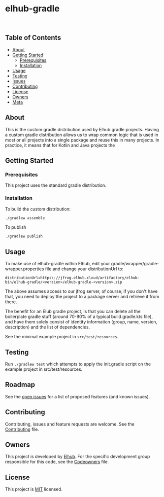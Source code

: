 # elhub-gradle

[<img src="https://img.shields.io/badge/repo-github-blue" alt=""/>](https://github.com/elhub/common-elhub-gradle)
[<img src="https://img.shields.io/badge/issues-jira-orange" alt=""/>](https://jira.elhub.cloud/issues/?jql=project%20%3D%20%22Team%20Dev%22%20AND%20component%20%3D%20common-elhub-gradle%20AND%20status%20!%3D%20Done)
[<img src="https://teamcity.elhub.cloud/app/rest/builds/buildType:(id:Common_CommonElhubGradle_AutoRelease)/statusIcon" alt=""/>](https://teamcity.elhub.cloud/project/Common_CommonElhubGradle?mode=builds#all-projects)
[<img src="https://sonar.elhub.cloud/api/project_badges/measure?project=no.elhub.common%3Acommon-elhub-gradle&metric=alert_status" alt=""/>](https://sonar.elhub.cloud/dashboard?id=no.elhub.common%3Acommon-elhub-gradle)
[<img src="https://sonar.elhub.cloud/api/project_badges/measure?project=no.elhub.common%3Acommon-elhub-gradle&metric=ncloc" alt=""/>](https://sonar.elhub.cloud/dashboard?id=no.elhub.common%3Acommon-elhub-gradle)
[<img src="https://sonar.elhub.cloud/api/project_badges/measure?project=no.elhub.common%3Acommon-elhub-gradle&metric=bugs" alt=""/>](https://sonar.elhub.cloud/dashboard?id=no.elhub.common%3Acommon-elhub-gradle)
[<img src="https://sonar.elhub.cloud/api/project_badges/measure?project=no.elhub.common%3Acommon-elhub-gradle&metric=vulnerabilities" alt=""/>](https://sonar.elhub.cloud/dashboard?id=no.elhub.common%3Acommon-elhub-gradle)
[<img src="https://sonar.elhub.cloud/api/project_badges/measure?project=no.elhub.common%3Acommon-elhub-gradle&metric=coverage" alt=""/>](https://sonar.elhub.cloud/dashboard?id=no.elhub.common%3Acommon-elhub-gradle)

## Table of Contents

* [About](#about)
* [Getting Started](#getting-started)
  * [Prerequisites](#prerequisites)
  * [Installation](#installation)
* [Usage](#usage)
* [Testing](#testing)
* [Issues](link-to-issues)
* [Contributing](link-to-contributing-file)
* [License](link-to-license-file)
* [Owners](link-to-codeowners-file)
* [Meta](#meta)


## About

This is the custom gradle distribution used by Elhub gradle projects. Having a custom gradle distribution allows us to 
wrap common logic that is used in most or all projects into a single package and reuse this in many projects. In practice,
it means that for Kotlin and Java projects the

## Getting Started

### Prerequisites

This project uses the standard gradle distribution.

### Installation

To build the custom distribution:

```sh
./gradlew assemble
```

To publish 
```sh
./gradlew publish
```

## Usage

To make use of elhub-gradle within Elhub, edit your gradle/wrapper/gradle-wrapper.properties file and change your
distributionUrl to:
```
distributionUrl=https\://jfrog.elhub.cloud/artifactory/elhub-bin/elhub-gradle/<version>/elhub-gradle-<version>.zip
```

The above assumes access to our jfrog server, of course; if you don't have that, you need to deploy the project to
a package server and retrieve it from there.

The benefit for an Elub gradle project, is that you can delete all the boilerplate gradle stuff (around
70-80% of a typical build.gradle.kts file), and have them solely consist of identity information (group,
name, version, description) and the list of dependencies.

See the minimal example project in `src/test/resources`.

## Testing

Run `./gradlew test` which attempts to apply the init.gradle script on the example project in src/test/resources.

## Roadmap

See the
[open issues](https://jira.elhub.cloud/issues/?jql=project%20%3D%20TD%20AND%20component%20%3D%20common-elhub-gradle%20AND%20resolution%20%3D%20Unresolved)
for a list of proposed features (and known issues).

## Contributing

Contributing, issues and feature requests are welcome. See the
[Contributing](https://github.com/elhub.test-konfig/blob/main/CONTRIBUTING.md) file.

## Owners

This project is developed by [Elhub](https://github.com/elhub). For the specific development group responsible for this
code, see the [Codeowners](https://github.com/elhub/common-elhub-gradle/blob/main/CODEOWNERS) file.

## License

This project is [MIT](https://github.com/elhub/common-elhub-gradle/blob/main/LICENSE.md) licensed.
